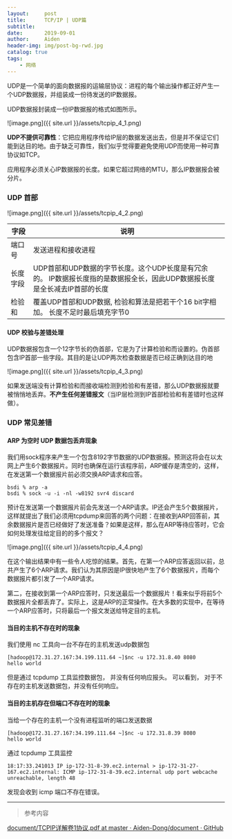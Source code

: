 ```yaml
---
layout:     post
title:      TCP/IP | UDP篇
subtitle:   
date:       2019-09-01
author:     Aiden
header-img: img/post-bg-rwd.jpg
catalog: true 			
tags:								
    - 网络
---
```



UDP是一个简单的面向数据报的运输层协议：进程的每个输出操作都正好产生一个UDP数据报，并组装成一份待发送的IP数据报。

UDP数据报封装成一份IP数据报的格式如图所示。

![image.png]({{ site.url }}/assets/tcpip_4_1.png)

**UDP不提供可靠性**：它把应用程序传给IP层的数据发送出去，但是并不保证它们能到达目的地。由于缺乏可靠性，我们似乎觉得要避免使用UDP而使用一种可靠协议如TCP。

应用程序必须关心IP数据报的长度。如果它超过网络的MTU，那么IP数据报会被分片。

### UDP 首部

![image.png]({{ site.url }}/assets/tcpip_4_2.png)


字段 | 说明
--- | ---
端口号 | 发送进程和接收进程
长度字段 | UDP首部和UDP数据的字节长度。这个UDP长度是有冗余的。 IP数据报长度指的是数据报全长，因此UDP数据报长度是全长减去IP首部的长度
检验和 | 覆盖UDP首部和UDP数据, 检验和算法是把若干个16 bit字相加。 长度不足时最后填充字节0

#### UDP 校验与差错处理

UDP数据报包含一个12字节长的伪首部，它是为了计算检验和而设置的。伪首部包含IP首部一些字段。其目的是让UDP两次检查数据是否已经正确到达目的地

![image.png]({{ site.url }}/assets/tcpip_4_3.png)

如果发送端没有计算检验和而接收端检测到检验和有差错，那么UDP数据报就要被悄悄地丢弃。**不产生任何差错报文**（当IP层检测到IP首部检验和有差错时也这样做）。

### UDP 常见差错

#### ARP 为空时 UDP 数据包丢弃现象

我们用sock程序来产生一个包含8192字节数据的UDP数据报。预测这将会在以太网上产生6个数据报片。同时也确保在运行该程序前，ARP缓存是清空的，这样，在发送第一个数据报片前必须交换ARP请求和应答。

```
bsdi % arp -a
bsdi % sock -u -i -nl -w8192 svr4 discard
```

预计在发送第一个数据报片前会先发送一个ARP请求。IP还会产生5个数据报片，这样就提出了我们必须用tcpdump来回答的两个问题：在接收到ARP回答前，其余数据报片是否已经做好了发送准备？如果是这样，那么在ARP等待应答时，它会如何处理发往给定目的的多个报文？

![image.png]({{ site.url }}/assets/tcpip_4_4.png)

在这个输出结果中有一些令人吃惊的结果。首先，在第一个ARP应答返回以前，总共产生了6个ARP请求。我们认为其原因是IP很快地产生了6个数据报片，而每个数据报片都引发了一个ARP请求。

第二，在接收到第一个ARP应答时，只发送最后一个数据报片！看来似乎将前5个数据报片全都丢弃了。实际上，这是ARP的正常操作。在大多数的实现中，在等待一个ARP应答时，只将最后一个报文发送给特定目的主机。


#### 当目的主机不存在时的现象

我们使用 nc 工具向一台不存在的主机发送udp数据包

```
[hadoop@172.31.27.167:34.199.111.64 ~]$nc -u 172.31.8.40 8080
hello world
```

但是通过 tcpdump 工具监控数据包， 并没有任何响应报头。
可以看到， 对于不存在的主机发送数据包，并没有任何响应。

#### 当目的主机存在但端口不存在时的现象

当给一个存在的主机一个没有进程监听的端口发送数据 

```
[hadoop@172.31.27.167:34.199.111.64 ~]$nc -u 172.31.8.39 8080
hello world
```

通过 tcpdump 工具监控

```
18:17:33.241013 IP ip-172-31-8-39.ec2.internal > ip-172-31-27-167.ec2.internal: ICMP ip-172-31-8-39.ec2.internal udp port webcache unreachable, length 48
```

发现会收到 icmp 端口不存在错误。

---

> 参考内容

[document/TCPIP详解卷1协议.pdf at master · Aiden-Dong/document · GitHub](https://github.com/Aiden-Dong/document/blob/master/TCPIP%E8%AF%A6%E8%A7%A3%E5%8D%B71%E5%8D%8F%E8%AE%AE.pdf)